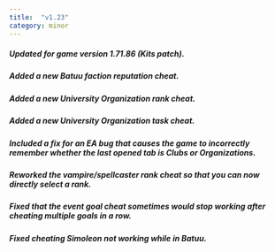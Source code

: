```yaml
---
title:  "v1.23"
category: minor
---
```

##### Updated for game version 1.71.86 (Kits patch).
##### Added a new Batuu faction reputation cheat.
##### Added a new University Organization rank cheat.
##### Added a new University Organization task cheat.
##### Included a fix for an EA bug that causes the game to incorrectly remember whether the last opened tab is Clubs or Organizations.
##### Reworked the vampire/spellcaster rank cheat so that you can now directly select a rank.
##### Fixed that the event goal cheat sometimes would stop working after cheating multiple goals in a row.
##### Fixed cheating Simoleon not working while in Batuu.
